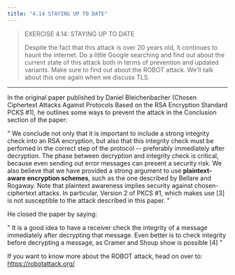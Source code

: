 ```yaml
---
title: "4.14 STAYING UP TO DATE"
---
```


> EXERCISE 4.14: STAYING UP TO DATE 
> 
> Despite the fact that this attack is over $20$ years old, 
> it continues to haunt the internet. Do a little Google 
> searching and find out about the current state of this 
> attack both in terms of prevention and updated variants. 
> Make sure to find out about the ROBOT attack. We'll talk 
> about this one again when we discuss TLS. 

--------------------------------

In the original paper published by Daniel Bleichenbacher 
(Chosen Ciphertext Attacks Against Protocols Based on the RSA Encryption
Standard PCKS #1), he outlines some ways to prevent the attack 
in the Conclusion section of the paper: 

"
We conclude not only that it is important to include a strong 
integrity check into an RSA encryption, but also that this 
integrity check must be perfomed in the correct step of the protocol --
preferably immediately after decryption. The phase between decryption
and integrity check is critical, because even sending out error 
messages can present a security risk. We also believe that we 
have provided a strong argument to use 
**plaintext-aware encryption schemes**, such as the one described by 
Bellare and Rogaway. Note that plaintext awareness implies security against
chosen-ciphertext attacks. In particular, Version 2 of PKCS #1, which 
makes use [3] is not susceptible to the attack described in this paper. 
"

He closed the paper by saying: 

"
It is a good idea to have a receiver check the integrity of a message
immediately after decrypting that message. Even better is to check 
integrity before decrypting a message, as Cramer and Shoup show is 
possible [4]
"

If you want to know more about the ROBOT attack, head on over to: https://robotattack.org/ 